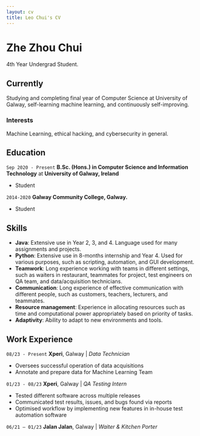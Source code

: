 ```yaml
---
layout: cv
title: Leo Chui's CV
---
```

# Zhe Zhou Chui
4th Year Undergrad Student.

<!--
<div id="webaddress">
<a href="isaac@applesdofall.org">isaac@applesdofall.org</a>
| <a href="http://en.wikipedia.org/wiki/Isaac_Newton">My wikipedia page</a>
</div>
-->

## Currently

Studying and completing final year of Computer Science at University of Galway, self-learning machine learning, and continuously self-improving.


### Interests

Machine Learning, ethical hacking, and cybersecurity in general.


## Education

`Sep 2020 - Present`
**B.Sc. (Hons.) in Computer Science and Information Technology** at __University of Galway, Ireland__

- Student

`2014-2020`
__Galway Community College, Galway.__

- Student


## Skills

- **Java**: Extensive use in Year 2, 3, and 4. Language used for many assignments and projects.
- **Python**: Extensive use in 8-months internship and Year 4. Used for various purposes, such as scripting, automation, and GUI development. 
- **Teamwork**: Long experience working with teams in different settings, such as waiters in restaurant, teammates for project, test engineers on QA team, and data/acquisition technicians.
- **Communication**: Long experience of effective communication with different people, such as customers, teachers, lecturers, and teammates.
- **Resource management**: Experience in allocating resources such as time and computational power appropriately based on priority of tasks.
- **Adaptivity**: Ability to adapt to new environments and tools.



## Work Experience

`08/23 - Present`
__Xperi__, Galway | *Data Technician*

- Oversees successful operation of data acquisitions
- Annotate and prepare data for Machine Learning Team

`01/23 - 08/23`
__Xperi__, Galway | *QA Testing Intern*

- Tested different software across multiple releases
- Communicated test results, issues, and bugs found via reports
- Optimised workflow by implementing new features in in-house test automation software

`06/21 – 01/23`
__Jalan Jalan__, Galway | *Waiter & Kitchen Porter*


<!-- ### Footer

Last updated: October, 2023 -->
